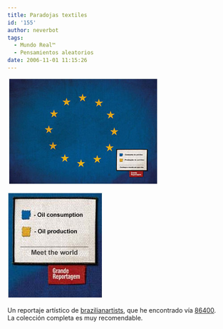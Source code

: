```yaml
---
title: Paradojas textiles
id: '155'
author: neverbot
tags:
  - Mundo Real™
  - Pensamientos aleatorios
date: 2006-11-01 11:15:26
---
```


![La Unión Europea](./paradojas-textiles/europeunion01.jpg "La Unión Europea")

![La Unión Europea](./paradojas-textiles/europeunion02.jpg "La Unión Europea")

Un reportaje artístico de [brazilianartists](http://www.brazilianartists.net/home/flags/), que he encontrado vía [86400](http://86400.es/2006/10/08/conoce-tu-mundo/).  
La colección completa es muy recomendable.